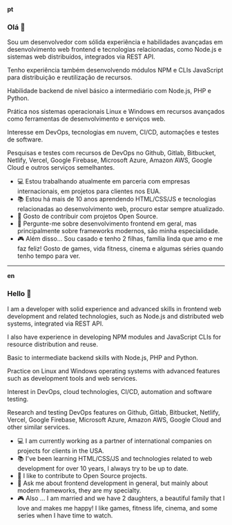 **pt**

### Olá 👋

Sou um desenvolvedor com sólida experiência e habilidades avançadas em desenvolvimento web frontend e tecnologias relacionadas, como Node.js e sistemas web distribuídos, integrados via REST API.

Tenho experiência também desenvolvendo módulos NPM e CLIs JavaScript para distribuição e reutilização de recursos.

Habilidade backend de nível básico a intermediário com Node.js, PHP e Python.

Prática nos sistemas operacionais Linux e Windows em recursos avançados como ferramentas de desenvolvimento e serviços web.

Interesse em DevOps, tecnologias em nuvem, CI/CD, automações e testes de software.

Pesquisas e testes com recursos de DevOps no Github, Gitlab, Bitbucket, Netlify, Vercel, Google Firebase, Microsoft Azure, Amazon AWS, Google Cloud e outros serviços semelhantes.

- 💻 Estou trabalhando atualmente em parceria com empresas internacionais, em projetos para clientes nos EUA.
- 📚 Estou há mais de 10 anos aprendendo HTML/CSS/JS e tecnologias relacionadas ao desenvolvimento web, procuro estar sempre atualizado.
- 📖 Gosto de contribuir com projetos Open Source.
- 💬 Pergunte-me sobre desenvolvimento frontend em geral, mas principalmente sobre frameworks modernos, são minha especialidade.
- 🎮 Além disso... Sou casado e tenho 2 filhas, família linda que amo e me faz feliz! Gosto de games, vida fitness, cinema e algumas séries quando tenho tempo para ver.

---

**en**

### Hello 👋

I am a developer with solid experience and advanced skills in frontend web development and related technologies, such as Node.js and distributed web systems, integrated via REST API.

I also have experience in developing NPM modules and JavaScript CLIs for resource distribution and reuse.

Basic to intermediate backend skills with Node.js, PHP and Python.

Practice on Linux and Windows operating systems with advanced features such as development tools and web services.

Interest in DevOps, cloud technologies, CI/CD, automation and software testing.

Research and testing DevOps features on Github, Gitlab, Bitbucket, Netlify, Vercel, Google Firebase, Microsoft Azure, Amazon AWS, Google Cloud and other similar services.

- 💻 I am currently working as a partner of international companies on projects for clients in the USA.
- 📚 I've been learning HTML/CSS/JS and technologies related to web development for over 10 years, I always try to be up to date.
- 📖 I like to contribute to Open Source projects.
- 💬 Ask me about frontend development in general, but mainly about modern frameworks, they are my specialty.
- 🎮 Also ... I am married and we have 2 daughters, a beautiful family that I love and makes me happy! I like games, fitness life, cinema, and some series when I have time to watch.
